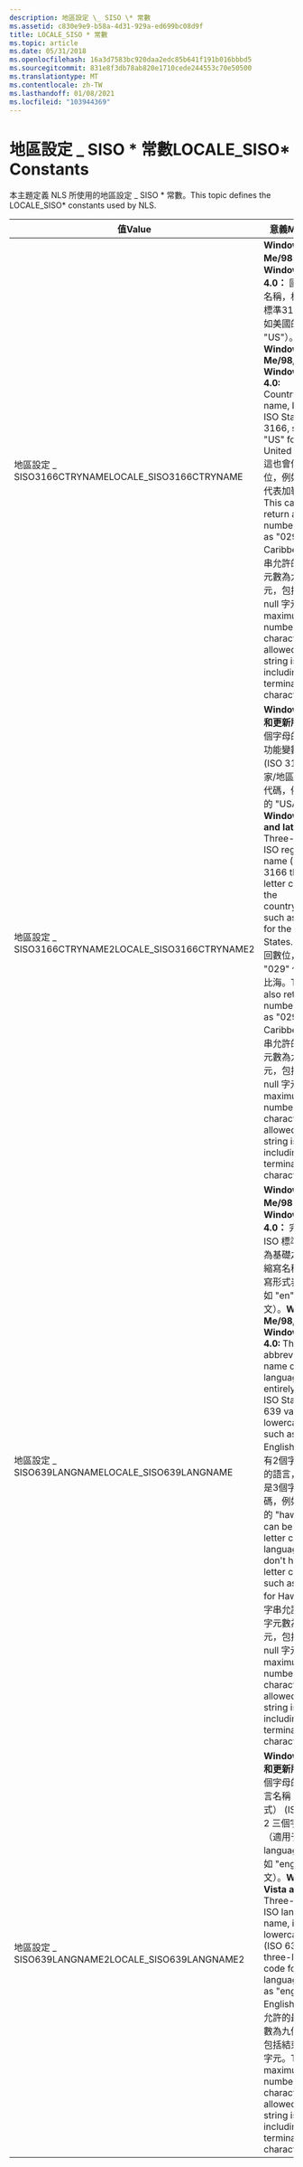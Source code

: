 ```yaml
---
description: 地區設定 \_ SISO \* 常數
ms.assetid: c830e9e9-b58a-4d31-929a-ed699bc08d9f
title: LOCALE_SISO * 常數
ms.topic: article
ms.date: 05/31/2018
ms.openlocfilehash: 16a3d7583bc920daa2edc85b641f191b016bbbd5
ms.sourcegitcommit: 831e8f3db78ab820e1710cede244553c70e50500
ms.translationtype: MT
ms.contentlocale: zh-TW
ms.lasthandoff: 01/08/2021
ms.locfileid: "103944369"
---
```

# <a name="locale_siso-constants"></a><span data-ttu-id="0305a-103">地區設定 \_ SISO \* 常數</span><span class="sxs-lookup"><span data-stu-id="0305a-103">LOCALE\_SISO\* Constants</span></span>

<span data-ttu-id="0305a-104">本主題定義 NLS 所使用的地區設定 \_ SISO \* 常數。</span><span class="sxs-lookup"><span data-stu-id="0305a-104">This topic defines the LOCALE\_SISO\* constants used by NLS.</span></span>



| <span data-ttu-id="0305a-105">值</span><span class="sxs-lookup"><span data-stu-id="0305a-105">Value</span></span>                     | <span data-ttu-id="0305a-106">意義</span><span class="sxs-lookup"><span data-stu-id="0305a-106">Meaning</span></span>                                                                                                                                                                                                                                                                                                                                                                              |
|---------------------------|--------------------------------------------------------------------------------------------------------------------------------------------------------------------------------------------------------------------------------------------------------------------------------------------------------------------------------------------------------------------------------------|
| <span data-ttu-id="0305a-107">地區設定 \_ SISO3166CTRYNAME</span><span class="sxs-lookup"><span data-stu-id="0305a-107">LOCALE\_SISO3166CTRYNAME</span></span>  | <span data-ttu-id="0305a-108">**Windows Me/98，Windows NT 4.0：** 國家/地區名稱，根據 ISO 標準3166（例如美國的 "US"）。</span><span class="sxs-lookup"><span data-stu-id="0305a-108">**Windows Me/98, Windows NT 4.0:** Country/region name, based on ISO Standard 3166, such as "US" for the United States.</span></span> <span data-ttu-id="0305a-109">這也會傳回數位，例如 "029" 代表加勒比海。</span><span class="sxs-lookup"><span data-stu-id="0305a-109">This can also return a number, such as "029" for Caribbean.</span></span> <span data-ttu-id="0305a-110">此字串允許的最大字元數為九個字元，包括結束的 null 字元。</span><span class="sxs-lookup"><span data-stu-id="0305a-110">The maximum number of characters allowed for this string is nine, including a terminating null character.</span></span>                                                                                        |
| <span data-ttu-id="0305a-111">地區設定 \_ SISO3166CTRYNAME2</span><span class="sxs-lookup"><span data-stu-id="0305a-111">LOCALE\_SISO3166CTRYNAME2</span></span> | <span data-ttu-id="0305a-112">**Windows Vista 和更新版本：** 三個字母的 ISO 區功能變數名稱稱 (ISO 3166 3-國家/地區) 的字母代碼，例如美國的 "USA"。</span><span class="sxs-lookup"><span data-stu-id="0305a-112">**Windows Vista and later:** Three-letter ISO region name (ISO 3166 three-letter code for the country/region), such as "USA" for the United States.</span></span> <span data-ttu-id="0305a-113">這也會傳回數位，例如 "029" 代表加勒比海。</span><span class="sxs-lookup"><span data-stu-id="0305a-113">This can also return a number, such as "029" for Caribbean.</span></span> <span data-ttu-id="0305a-114">此字串允許的最大字元數為九個字元，包括結束的 null 字元。</span><span class="sxs-lookup"><span data-stu-id="0305a-114">The maximum number of characters allowed for this string is nine, including a terminating null character.</span></span>                                                            |
| <span data-ttu-id="0305a-115">地區設定 \_ SISO639LANGNAME</span><span class="sxs-lookup"><span data-stu-id="0305a-115">LOCALE\_SISO639LANGNAME</span></span>   | <span data-ttu-id="0305a-116">**Windows Me/98，Windows NT 4.0：** 完全以 ISO 標準639值為基礎之語言的縮寫名稱（以小寫形式表示，例如 "en" 代表英文）。</span><span class="sxs-lookup"><span data-stu-id="0305a-116">**Windows Me/98, Windows NT 4.0:** The abbreviated name of the language based entirely on the ISO Standard 639 values, in lowercase form, such as "en" for English.</span></span> <span data-ttu-id="0305a-117">針對沒有2個字母代碼的語言，這可以是3個字母的代碼，例如夏威夷的 "haw"。</span><span class="sxs-lookup"><span data-stu-id="0305a-117">This can be a 3-letter code for languages that don't have a 2-letter code, such as "haw" for Hawaiian.</span></span> <span data-ttu-id="0305a-118">此字串允許的最大字元數為九個字元，包括結束的 null 字元。</span><span class="sxs-lookup"><span data-stu-id="0305a-118">The maximum number of characters allowed for this string is nine, including a terminating null character.</span></span> |
| <span data-ttu-id="0305a-119">地區設定 \_ SISO639LANGNAME2</span><span class="sxs-lookup"><span data-stu-id="0305a-119">LOCALE\_SISO639LANGNAME2</span></span>  | <span data-ttu-id="0305a-120">**Windows Vista 和更新版本：** 三個字母的 ISO 語言名稱（小寫形式） (ISO 639-2 三個字母代碼（適用于 language) ，例如 "eng" 代表英文）。</span><span class="sxs-lookup"><span data-stu-id="0305a-120">**Windows Vista and later:** Three-letter ISO language name, in lowercase form (ISO 639-2 three-letter code for the language), such as "eng" for English.</span></span> <span data-ttu-id="0305a-121">此字串允許的最大字元數為九個字元，包括結束的 null 字元。</span><span class="sxs-lookup"><span data-stu-id="0305a-121">The maximum number of characters allowed for this string is nine, including a terminating null character.</span></span>                                                                                                                  |



 

 

 



